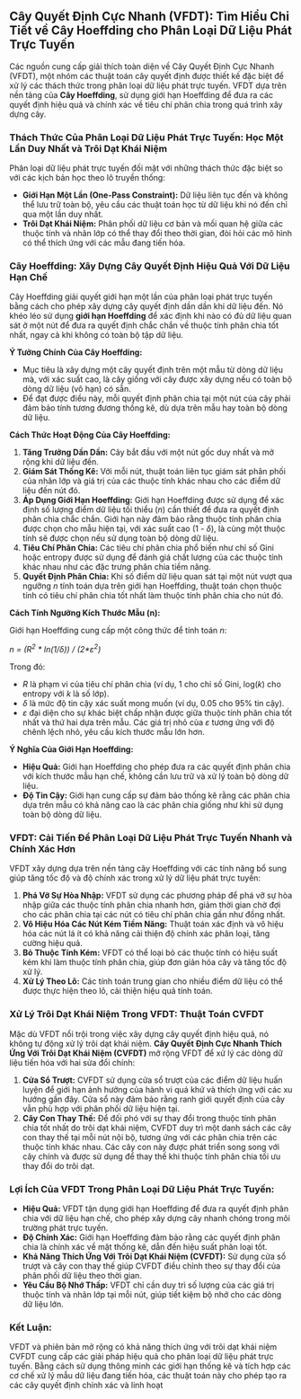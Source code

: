## Cây Quyết Định Cực Nhanh (VFDT): Tìm Hiểu Chi Tiết về Cây Hoeffding cho Phân Loại Dữ Liệu Phát Trực Tuyến

Các nguồn cung cấp giải thích toàn diện về Cây Quyết Định Cực Nhanh (VFDT), một nhóm các thuật toán cây quyết định được thiết kế đặc biệt để xử lý các thách thức trong phân loại dữ liệu phát trực tuyến. VFDT dựa trên nền tảng của **Cây Hoeffding**, sử dụng giới hạn Hoeffding để đưa ra các quyết định hiệu quả và chính xác về tiêu chí phân chia trong quá trình xây dựng cây.

### Thách Thức Của Phân Loại Dữ Liệu Phát Trực Tuyến: Học Một Lần Duy Nhất và Trôi Dạt Khái Niệm

Phân loại dữ liệu phát trực tuyến đối mặt với những thách thức đặc biệt so với các kịch bản học theo lô truyền thống:

*   **Giới Hạn Một Lần (One-Pass Constraint):** Dữ liệu liên tục đến và không thể lưu trữ toàn bộ, yêu cầu các thuật toán học từ dữ liệu khi nó đến chỉ qua một lần duy nhất.
*   **Trôi Dạt Khái Niệm:** Phân phối dữ liệu cơ bản và mối quan hệ giữa các thuộc tính và nhãn lớp có thể thay đổi theo thời gian, đòi hỏi các mô hình có thể thích ứng với các mẫu đang tiến hóa.

### Cây Hoeffding: Xây Dựng Cây Quyết Định Hiệu Quả Với Dữ Liệu Hạn Chế

Cây Hoeffding giải quyết giới hạn một lần của phân loại phát trực tuyến bằng cách cho phép xây dựng cây quyết định dần dần khi dữ liệu đến. Nó khéo léo sử dụng **giới hạn Hoeffding** để xác định khi nào có đủ dữ liệu quan sát ở một nút để đưa ra quyết định chắc chắn về thuộc tính phân chia tốt nhất, ngay cả khi không có toàn bộ tập dữ liệu.

**Ý Tưởng Chính Của Cây Hoeffding:**

*   Mục tiêu là xây dựng một cây quyết định trên một mẫu từ dòng dữ liệu mà, với xác suất cao, là cây giống với cây được xây dựng nếu có toàn bộ dòng dữ liệu (vô hạn) có sẵn.
*   Để đạt được điều này, mỗi quyết định phân chia tại một nút của cây phải đảm bảo tính tương đương thống kê, dù dựa trên mẫu hay toàn bộ dòng dữ liệu.

**Cách Thức Hoạt Động Của Cây Hoeffding:**

1.  **Tăng Trưởng Dần Dần:** Cây bắt đầu với một nút gốc duy nhất và mở rộng khi dữ liệu đến.
2.  **Giám Sát Thống Kê:** Với mỗi nút, thuật toán liên tục giám sát phân phối của nhãn lớp và giá trị của các thuộc tính khác nhau cho các điểm dữ liệu đến nút đó.
3.  **Áp Dụng Giới Hạn Hoeffding:** Giới hạn Hoeffding được sử dụng để xác định số lượng điểm dữ liệu tối thiểu (*n*) cần thiết để đưa ra quyết định phân chia chắc chắn. Giới hạn này đảm bảo rằng thuộc tính phân chia được chọn cho mẫu hiện tại, với xác suất cao (1 - *δ*), là cùng một thuộc tính sẽ được chọn nếu sử dụng toàn bộ dòng dữ liệu.
4.  **Tiêu Chí Phân Chia:** Các tiêu chí phân chia phổ biến như chỉ số Gini hoặc entropy được sử dụng để đánh giá chất lượng của các thuộc tính khác nhau như các đặc trưng phân chia tiềm năng.
5.  **Quyết Định Phân Chia:** Khi số điểm dữ liệu quan sát tại một nút vượt qua ngưỡng *n* tính toán dựa trên giới hạn Hoeffding, thuật toán chọn thuộc tính có tiêu chí phân chia tốt nhất làm thuộc tính phân chia cho nút đó.

**Cách Tính Ngưỡng Kích Thước Mẫu (n):**

Giới hạn Hoeffding cung cấp một công thức để tính toán *n*:

*n = (R<sup>2</sup> \* ln(1/*δ*)) / (2\*ε<sup>2</sup>)*

Trong đó:

*   *R* là phạm vi của tiêu chí phân chia (ví dụ, 1 cho chỉ số Gini, log(*k*) cho entropy với *k* là số lớp).
*   *δ* là mức độ tin cậy xác suất mong muốn (ví dụ, 0.05 cho 95% tin cậy).
*   *ε* đại diện cho sự khác biệt chấp nhận được giữa thuộc tính phân chia tốt nhất và thứ hai dựa trên mẫu. Các giá trị nhỏ của *ε* tương ứng với độ chênh lệch nhỏ, yêu cầu kích thước mẫu lớn hơn.

**Ý Nghĩa Của Giới Hạn Hoeffding:**

*   **Hiệu Quả:** Giới hạn Hoeffding cho phép đưa ra các quyết định phân chia với kích thước mẫu hạn chế, không cần lưu trữ và xử lý toàn bộ dòng dữ liệu.
*   **Độ Tin Cậy:** Giới hạn cung cấp sự đảm bảo thống kê rằng các phân chia dựa trên mẫu có khả năng cao là các phân chia giống như khi sử dụng toàn bộ dòng dữ liệu.

### VFDT: Cải Tiến Để Phân Loại Dữ Liệu Phát Trực Tuyến Nhanh và Chính Xác Hơn

VFDT xây dựng dựa trên nền tảng cây Hoeffding với các tính năng bổ sung giúp tăng tốc độ và độ chính xác trong xử lý dữ liệu phát trực tuyến:

1.  **Phá Vỡ Sự Hòa Nhập:** VFDT sử dụng các phương pháp để phá vỡ sự hòa nhập giữa các thuộc tính phân chia nhanh hơn, giảm thời gian chờ đợi cho các phân chia tại các nút có tiêu chí phân chia gần như đồng nhất.
2.  **Vô Hiệu Hóa Các Nút Kém Tiềm Năng:** Thuật toán xác định và vô hiệu hóa các nút lá ít có khả năng cải thiện độ chính xác phân loại, tăng cường hiệu quả.
3.  **Bỏ Thuộc Tính Kém:** VFDT có thể loại bỏ các thuộc tính có hiệu suất kém khi làm thuộc tính phân chia, giúp đơn giản hóa cây và tăng tốc độ xử lý.
4.  **Xử Lý Theo Lô:** Các tính toán trung gian cho nhiều điểm dữ liệu có thể được thực hiện theo lô, cải thiện hiệu quả tính toán.

### Xử Lý Trôi Dạt Khái Niệm Trong VFDT: Thuật Toán CVFDT

Mặc dù VFDT nổi trội trong việc xây dựng cây quyết định hiệu quả, nó không tự động xử lý trôi dạt khái niệm. **Cây Quyết Định Cực Nhanh Thích Ứng Với Trôi Dạt Khái Niệm (CVFDT)** mở rộng VFDT để xử lý các dòng dữ liệu tiến hóa với hai sửa đổi chính:

1.  **Cửa Sổ Trượt:** CVFDT sử dụng cửa sổ trượt của các điểm dữ liệu huấn luyện để giới hạn ảnh hưởng của hành vi quá khứ và thích ứng với các xu hướng gần đây. Cửa sổ này đảm bảo rằng ranh giới quyết định của cây vẫn phù hợp với phân phối dữ liệu hiện tại.
2.  **Cây Con Thay Thế:** Để đối phó với sự thay đổi trong thuộc tính phân chia tốt nhất do trôi dạt khái niệm, CVFDT duy trì một danh sách các cây con thay thế tại mỗi nút nội bộ, tương ứng với các phân chia trên các thuộc tính khác nhau. Các cây con này được phát triển song song với cây chính và được sử dụng để thay thế khi thuộc tính phân chia tối ưu thay đổi do trôi dạt.

### Lợi Ích Của VFDT Trong Phân Loại Dữ Liệu Phát Trực Tuyến:

*   **Hiệu Quả:** VFDT tận dụng giới hạn Hoeffding để đưa ra quyết định phân chia với dữ liệu hạn chế, cho phép xây dựng cây nhanh chóng trong môi trường phát trực tuyến.
*   **Độ Chính Xác:** Giới hạn Hoeffding đảm bảo rằng các quyết định phân chia là chính xác về mặt thống kê, dẫn đến hiệu suất phân loại tốt.
*   **Khả Năng Thích Ứng Với Trôi Dạt Khái Niệm (CVFDT):** Sử dụng cửa sổ trượt và cây con thay thế giúp CVFDT điều chỉnh theo sự thay đổi của phân phối dữ liệu theo thời gian.
*   **Yêu Cầu Bộ Nhớ Thấp:** VFDT chỉ cần duy trì số lượng của các giá trị thuộc tính và nhãn lớp tại mỗi nút, giúp tiết kiệm bộ nhớ cho các dòng dữ liệu lớn.

### Kết Luận:

VFDT và phiên bản mở rộng có khả năng thích ứng với trôi dạt khái niệm CVFDT cung cấp các giải pháp hiệu quả cho phân loại dữ liệu phát trực tuyến. Bằng cách sử dụng thông minh các giới hạn thống kê và tích hợp các cơ chế xử lý mẫu dữ liệu đang tiến hóa, các thuật toán này cho phép tạo ra các cây quyết định chính xác và linh hoạt